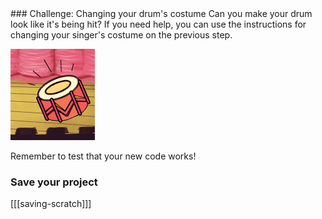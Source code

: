 <div class="challenge">
### Challenge: Changing your drum's costume
Can you make your drum look like it's being hit? If you need help, you can use the instructions for changing your singer's costume on the previous step.

![screenshot](images/band-drum-final.png)

Remember to test that your new code works!

### Save your project

[[[saving-scratch]]]
</div>
